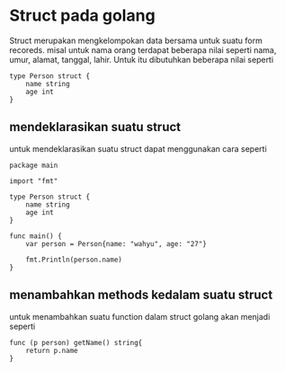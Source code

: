 # Struct pada golang

Struct merupakan mengkelompokan data bersama untuk suatu form recoreds. misal untuk nama orang terdapat beberapa nilai seperti nama, umur, alamat, tanggal, lahir. Untuk itu dibutuhkan beberapa nilai seperti

```
type Person struct {
    name string
    age int
}
```

## mendeklarasikan suatu struct

untuk mendeklarasikan suatu struct dapat menggunakan cara seperti

```
package main

import "fmt"

type Person struct {
    name string
    age int
}

func main() {
    var person = Person{name: "wahyu", age: "27"}

    fmt.Println(person.name)
}
```

## menambahkan methods kedalam suatu struct

untuk menambahkan suatu function dalam struct golang akan menjadi seperti

```
func (p person) getName() string{
    return p.name
}
```
